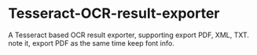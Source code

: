 # Tesseract-OCR-result-exporter
A Tesseract based OCR result exporter, supporting export PDF, XML, TXT. note it, export PDF as the same time keep font info.
